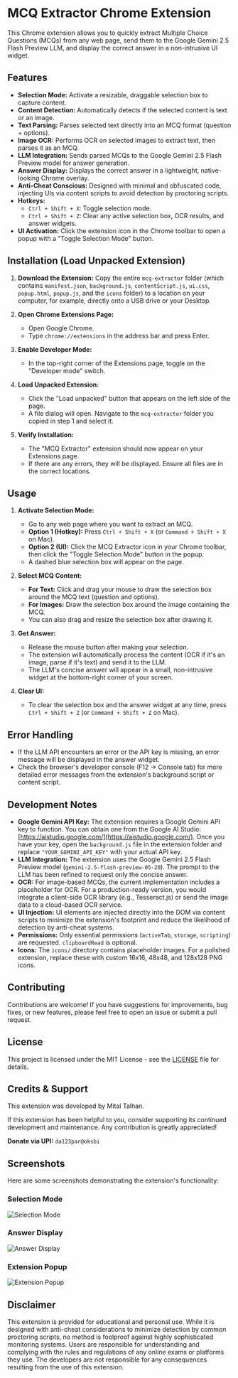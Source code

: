 # MCQ Extractor Chrome Extension

This Chrome extension allows you to quickly extract Multiple Choice Questions (MCQs) from any web page, send them to the Google Gemini 2.5 Flash Preview LLM, and display the correct answer in a non-intrusive UI widget.

## Features

- **Selection Mode:** Activate a resizable, draggable selection box to capture content.
- **Content Detection:** Automatically detects if the selected content is text or an image.
- **Text Parsing:** Parses selected text directly into an MCQ format (question + options).
- **Image OCR:** Performs OCR on selected images to extract text, then parses it as an MCQ.
- **LLM Integration:** Sends parsed MCQs to the Google Gemini 2.5 Flash Preview model for answer generation.
- **Answer Display:** Displays the correct answer in a lightweight, native-looking Chrome overlay.
- **Anti-Cheat Conscious:** Designed with minimal and obfuscated code, injecting UIs via content scripts to avoid detection by proctoring scripts.
- **Hotkeys:**
    - `Ctrl + Shift + X`: Toggle selection mode.
    - `Ctrl + Shift + Z`: Clear any active selection box, OCR results, and answer widgets.
- **UI Activation:** Click the extension icon in the Chrome toolbar to open a popup with a "Toggle Selection Mode" button.

## Installation (Load Unpacked Extension)

1.  **Download the Extension:** Copy the entire `mcq-extractor` folder (which contains `manifest.json`, `background.js`, `contentScript.js`, `ui.css`, `popup.html`, `popup.js`, and the `icons` folder) to a location on your computer, for example, directly onto a USB drive or your Desktop.

2.  **Open Chrome Extensions Page:**
    - Open Google Chrome.
    - Type `chrome://extensions` in the address bar and press Enter.

3.  **Enable Developer Mode:**
    - In the top-right corner of the Extensions page, toggle on the "Developer mode" switch.

4.  **Load Unpacked Extension:**
    - Click the "Load unpacked" button that appears on the left side of the page.
    - A file dialog will open. Navigate to the `mcq-extractor` folder you copied in step 1 and select it.

5.  **Verify Installation:**
    - The "MCQ Extractor" extension should now appear on your Extensions page.
    - If there are any errors, they will be displayed. Ensure all files are in the correct locations.

## Usage

1.  **Activate Selection Mode:**
    - Go to any web page where you want to extract an MCQ.
    - **Option 1 (Hotkey):** Press `Ctrl + Shift + X` (or `Command + Shift + X` on Mac).
    - **Option 2 (UI):** Click the MCQ Extractor icon in your Chrome toolbar, then click the "Toggle Selection Mode" button in the popup.
    - A dashed blue selection box will appear on the page.

2.  **Select MCQ Content:**
    - **For Text:** Click and drag your mouse to draw the selection box around the MCQ text (question and options).
    - **For Images:** Draw the selection box around the image containing the MCQ.
    - You can also drag and resize the selection box after drawing it.

3.  **Get Answer:**
    - Release the mouse button after making your selection.
    - The extension will automatically process the content (OCR if it's an image, parse if it's text) and send it to the LLM.
    - The LLM's concise answer will appear in a small, non-intrusive widget at the bottom-right corner of your screen.

4.  **Clear UI:**
    - To clear the selection box and the answer widget at any time, press `Ctrl + Shift + Z` (or `Command + Shift + Z` on Mac).

## Error Handling

- If the LLM API encounters an error or the API key is missing, an error message will be displayed in the answer widget.
- Check the browser's developer console (F12 -> Console tab) for more detailed error messages from the extension's background script or content script.

## Development Notes

- **Google Gemini API Key:** The extension requires a Google Gemini API key to function. You can obtain one from the Google AI Studio: [https://aistudio.google.com/](https://aistudio.google.com/). Once you have your key, open the `background.js` file in the extension folder and replace `"YOUR_GEMINI_API_KEY"` with your actual API key.
- **LLM Integration:** The extension uses the Google Gemini 2.5 Flash Preview model (`gemini-2.5-flash-preview-05-20`). The prompt to the LLM has been refined to request only the concise answer.
- **OCR:** For image-based MCQs, the current implementation includes a placeholder for OCR. For a production-ready version, you would integrate a client-side OCR library (e.g., Tesseract.js) or send the image data to a cloud-based OCR service.
- **UI Injection:** UI elements are injected directly into the DOM via content scripts to minimize the extension's footprint and reduce the likelihood of detection by anti-cheat systems.
- **Permissions:** Only essential permissions (`activeTab`, `storage`, `scripting`) are requested. `clipboardRead` is optional.
- **Icons:** The `icons/` directory contains placeholder images. For a polished extension, replace these with custom 16x16, 48x48, and 128x128 PNG icons.

## Contributing

Contributions are welcome! If you have suggestions for improvements, bug fixes, or new features, please feel free to open an issue or submit a pull request.

## License

This project is licensed under the MIT License - see the [LICENSE](LICENSE) file for details.

## Credits & Support

This extension was developed by Mital Talhan.

If this extension has been helpful to you, consider supporting its continued development and maintenance. Any contribution is greatly appreciated!

**Donate via UPI:** `da123par@oksbi`

## Screenshots

Here are some screenshots demonstrating the extension's functionality:

### Selection Mode
![Selection Mode](screenshots/SS1.png)

### Answer Display
![Answer Display](screenshots/SS2.png)

### Extension Popup
![Extension Popup](screenshots/SS3.png)

## Disclaimer

This extension is provided for educational and personal use. While it is designed with anti-cheat considerations to minimize detection by common proctoring scripts, no method is foolproof against highly sophisticated monitoring systems. Users are responsible for understanding and complying with the rules and regulations of any online exams or platforms they use. The developers are not responsible for any consequences resulting from the use of this extension.
